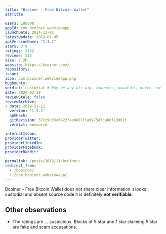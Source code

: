 ```yaml
---
title: "Bcoiner - Free Bitcoin Wallet"
altTitle: 

users: 100000
appId: com.bcoiner.webviewapp
launchDate: 2014-12-01
latestUpdate: 2018-01-05
apkVersionName: "1.3.2"
stars: 3.9
ratings: 1152
reviews: 513
size: 2.2M
website: https://bcoiner.com/
repository: 
issue: 
icon: com.bcoiner.webviewapp.png
bugbounty: 
verdict: custodial # May be any of: wip, fewusers, nowallet, nobtc, custodial, nosource, nonverifiable, verifiable, bounty, defunct
date: 2020-03-28
reviewStale: false
reviewArchive:
- date: 2019-11-12
  version: "1.3.2"
  apkHash: 
  gitRevision: 372c9c03c6422faed457f1a9975d7cab8f13d01f
  verdict: nosource

internalIssue: 
providerTwitter: 
providerLinkedIn: 
providerFacebook: 
providerReddit: 

permalink: /posts/2019/11/bcoiner/
redirect_from:
  - /bcoiner/
  - /com.bcoiner.webviewapp/
---
```



Bcoiner - Free Bitcoin Wallet
does not share clear information it looks custodial and absent source code it is
definitely **not verifiable**.

Other observations
------------------

* The ratings are ... suspicious. Blocks of 5 star and 1 star claiming 5 star are fake and scam accusations.
